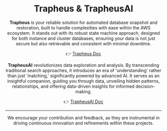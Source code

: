 <div align="center">

# Trapheus & TrapheusAI

**Trapheus** is your reliable solution for automated database snapshot and restoration, built to handle complexities with ease within the AWS ecosystem. It stands out with its robust state machine approach, designed for both instance and cluster databases, ensuring your data is not just secure but also retrievable and consistent with minimal downtime.

👉 [Trapheus Doc](\docs\README.md)

**TrapheusAI** revolutionizes data exploration and analysis. By transcending traditional search approaches, it introduces an era of 'understanding' rather than just 'matching,' significantly powered by advanced AI. It serves as an insightful companion, guiding you through data, unveiling hidden patterns, relationships, and offering data-driven insights for informed decision-making.

👉 [TrapheusAI Doc](\labs\TrapheusAI\README.md)

---


We encourage your contribution and feedback, as they are instrumental in driving continuous innovation and refinements within these projects.